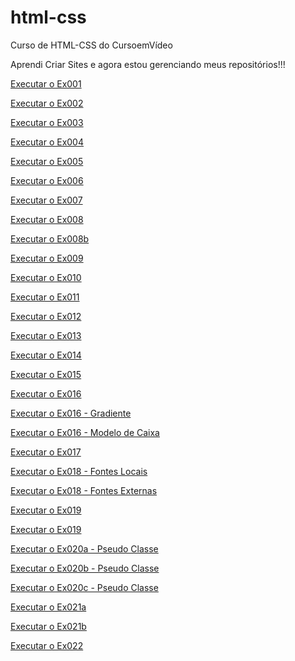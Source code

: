 # html-css
 Curso de HTML-CSS do CursoemVídeo

Aprendi Criar Sites e agora estou gerenciando meus repositórios!!!

<a href="https://kbrallll.github.io/html-css/exercicios/ex001/index.html">Executar o Ex001</a>

<a href="https://kbrallll.github.io/html-css/exercicios/ex002/index.html">Executar o Ex002</a>

<a href="https://kbrallll.github.io/html-css/exercicios/ex003/index.html">Executar o Ex003</a>

<a href="https://kbrallll.github.io/html-css/exercicios/ex004/index.html">Executar o Ex004</a>

<a href="https://kbrallll.github.io/html-css/exercicios/ex005/index.html">Executar o Ex005</a>

<a href="https://kbrallll.github.io/html-css/exercicios/ex006/index.html">Executar o Ex006</a>

<a href="https://kbrallll.github.io/html-css/exercicios/ex007/html4.html">Executar o Ex007</a>

<a href="https://kbrallll.github.io/html-css/exercicios/ex008/index.html">Executar o Ex008</a>

<a href="https://kbrallll.github.io/html-css/exercicios/ex008b/index.html">Executar o Ex008b</a>

<a href="https://kbrallll.github.io/html-css/exercicios/ex009/index.html">Executar o Ex009</a>

<a href="https://kbrallll.github.io/html-css/exercicios/ex010/index.html">Executar o Ex010</a>

<a href="https://kbrallll.github.io/html-css/exercicios/ex011/index.html">Executar o Ex011</a>

<a href="https://kbrallll.github.io/html-css/exercicios/ex012/index.html">Executar o Ex012</a>

<a href="https://kbrallll.github.io/html-css/exercicios/ex013/index.html">Executar o Ex013</a>

<a href="https://kbrallll.github.io/html-css/exercicios/ex014/index.html">Executar o Ex014</a>

<a href="https://kbrallll.github.io/html-css/exercicios/ex015/index.html">Executar o Ex015</a>

<a href="https://kbrallll.github.io/html-css/exercicios/ex016/cor01.html">Executar o Ex016</a>

<a href="https://kbrallll.github.io/html-css/exercicios/ex016/cor02.html">Executar o Ex016 - Gradiente</a>

<a href="https://kbrallll.github.io/html-css/exercicios/ex016/cor03.html">Executar o Ex016 - Modelo de Caixa</a>

<a href="https://kbrallll.github.io/html-css/exercicios/ex017/fonte01.html">Executar o Ex017</a>

<a href="https://kbrallll.github.io/html-css/exercicios/ex018/fonte01.html">Executar o Ex018 - Fontes Locais</a>

<a href="https://kbrallll.github.io/html-css/exercicios/ex018/fonte02.html">Executar o Ex018 - Fontes Externas</a>

<a href="https://kbrallll.github.io/html-css/exercicios/ex019/index.html">Executar o Ex019</a>

<a href="https://kbrallll.github.io/html-css/exercicios/ex019/index.html">Executar o Ex019</a>

<a href="https://kbrallll.github.io/html-css/exercicios/ex020/index.html">Executar o Ex020a - Pseudo Classe</a>

<a href="https://kbrallll.github.io/html-css/exercicios/ex020/index2.html">Executar o Ex020b - Pseudo Classe</a>

<a href="https://kbrallll.github.io/html-css/exercicios/ex020/index3.html">Executar o Ex020c - Pseudo Classe</a>

<a href="https://kbrallll.github.io/html-css/exercicios/ex021/index.html">Executar o Ex021a</a>

<a href="https://kbrallll.github.io/html-css/exercicios/ex021/index2.html">Executar o Ex021b</a>

<a href="https://kbrallll.github.io/html-css/exercicios/ex022/fundo01.html">Executar o Ex022</a>
